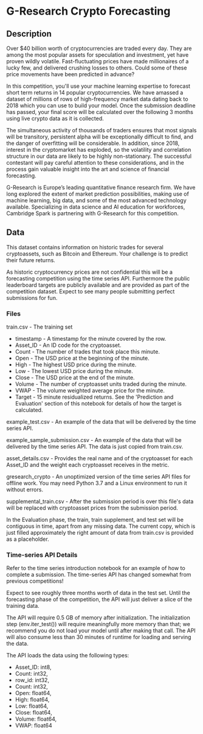 # G-Research Crypto Forecasting

## Description

Over $40 billion worth of cryptocurrencies are traded every day. They are among the most popular assets for speculation and investment, yet have proven wildly volatile. Fast-fluctuating prices have made millionaires of a lucky few, and delivered crushing losses to others. Could some of these price movements have been predicted in advance?

In this competition, you'll use your machine learning expertise to forecast short term returns in 14 popular cryptocurrencies. We have amassed a dataset of millions of rows of high-frequency market data dating back to 2018 which you can use to build your model. Once the submission deadline has passed, your final score will be calculated over the following 3 months using live crypto data as it is collected.

The simultaneous activity of thousands of traders ensures that most signals will be transitory, persistent alpha will be exceptionally difficult to find, and the danger of overfitting will be considerable. In addition, since 2018, interest in the cryptomarket has exploded, so the volatility and correlation structure in our data are likely to be highly non-stationary. The successful contestant will pay careful attention to these considerations, and in the process gain valuable insight into the art and science of financial forecasting.

G-Research is Europe’s leading quantitative finance research firm. We have long explored the extent of market prediction possibilities, making use of machine learning, big data, and some of the most advanced technology available. Specializing in data science and AI education for workforces, Cambridge Spark is partnering with G-Research for this competition. 

## Data

This dataset contains information on historic trades for several cryptoassets, such as Bitcoin and Ethereum. Your challenge is to predict their future returns.

As historic cryptocurrency prices are not confidential this will be a forecasting competition using the time series API. Furthermore the public leaderboard targets are publicly available and are provided as part of the competition dataset. Expect to see many people submitting perfect submissions for fun. 

### Files

train.csv - The training set

- timestamp - A timestamp for the minute covered by the row.
- Asset_ID - An ID code for the cryptoasset.
- Count - The number of trades that took place this minute.
- Open - The USD price at the beginning of the minute.
- High - The highest USD price during the minute.
- Low - The lowest USD price during the minute.
- Close - The USD price at the end of the minute.
- Volume - The number of cryptoasset units traded during the minute.
- VWAP - The volume weighted average price for the minute.
- Target - 15 minute residualized returns. See the 'Prediction and Evaluation' section of this notebook for details of how the target is calculated.

example_test.csv - An example of the data that will be delivered by the time series API.

example_sample_submission.csv - An example of the data that will be delivered by the time series API. The data is just copied from train.csv.

asset_details.csv - Provides the real name and of the cryptoasset for each Asset_ID and the weight each cryptoasset receives in the metric.

gresearch_crypto - An unoptimized version of the time series API files for offline work. You may need Python 3.7 and a Linux environment to run it without errors.

supplemental_train.csv - After the submission period is over this file's data will be replaced with cryptoasset prices from the submission period. 

In the Evaluation phase, the train, train supplement, and test set will be contiguous in time, apart from any missing data. The current copy, which is just filled approximately the right amount of data from train.csv is provided as a placeholder.

### Time-series API Details

Refer to the time series introduction notebook for an example of how to complete a submission. The time-series API has changed somewhat from previous competitions!

Expect to see roughly three months worth of data in the test set. Until the forecasting phase of the competition, the API will just deliver a slice of the training data.

The API will require 0.5 GB of memory after initialization. The initialization step (env.iter_test()) will require meaningfully more memory than that; we recommend you do not load your model until after making that call. The API will also consume less than 30 minutes of runtime for loading and serving the data.

The API loads the data using the following types:

- Asset_ID: int8, 
- Count: int32, 
- row_id: int32, 
- Count: int32, 
- Open: float64, 
- High: float64, 
- Low: float64, 
- Close: float64, 
- Volume: float64, 
- VWAP: float64



